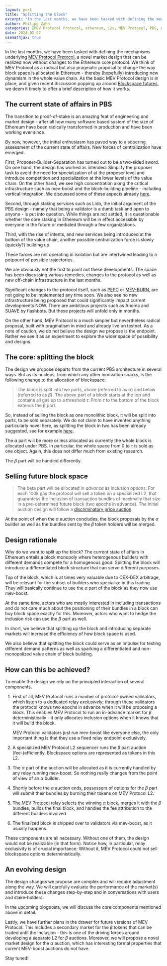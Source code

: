 ```yaml
---
layout: post
title: "Splitting the block"
excerpt: "In the last months, we have been tasked with defining the mechanisms underlying MEV Protocol Protocol, a novel market design that can be realized now without changes to the Ethereum core protocol. As MEV Protocol Protocol is getting very close to launch, we deem it timely to offer a brief description of how it works."
author: Philipp Zahn
categories: [MEV Protocol Protocol, ethereum, L2s, MEV Protocol, PBS, market design]
date: 2024-02-07
usemathjax: true
---
```


In the last months, we have been tasked with defining the mechanisms underlying [MEV Protocol Protocol](https://mev.io), a novel market design that can be realized now without changes to the Ethereum core protocol. We think of MEV Protocol as a radical but also pragmatic proposal to change the way block space is allocated in Ethereum - thereby (hopefully) introducing new dynamism in the whole value chain. As the basic MEV Protocol design is in place, and given recent discussion popping up around [Blockspace futures](https://ethresear.ch/t/execution-tickets/17944), we deem it timely to offer a brief description of how it works.

## The current state of affairs in PBS

The transition to proof-of-stake is an amazing feat of engineering and market design - after all how many software based system of the size of Ethereum have been radically transformed in production and have been working ever since.

By now, however, the initial enthusiasm has paved way to a sobering assessment of the current state of affairs. New forces of centralization have emerged.

First, Proposer-Builder-Separation has turned out to be a two-sided sword. On one hand, the design has worked as intended: Simplify the proposer task to avoid the need for specialization of at the proposer level and introduce competition and specialization at the lower levels of the value chain. On the other hand, we see high concentration along the critical infrastructure such as mev-boost and the block-building pipeline - including vertical integration. We discussed some of these aspects already [here](https://blog.20squares.xyz/mev-cui-bono/).

Second, through staking services such as Lido, the initial argument of the PBS design - namely that being a validator is a dumb task and open to anyone - is put into question. While things are not settled, it is questionable whether the core staking in Ethereum will be in effect accessible by everyone in the future or mediated through a few organizations.

Third, with the rise of intents, and new services being introduced at the bottom of the value chain, another possible centralization force is slowly (quickly?) building up.

These forces are not operating in isolation but are intertwined leading to a potpourri of possible trajectories.

We are obviously not the first to point out these developments. The space has been discussing various remedies, changes to the protocol as well as new off-chain infrastructure in the last months.

Significant changes to the protocol itself, such as [PEPC](https://ethresear.ch/t/unbundling-pbs-towards-protocol-enforced-proposer-commitments-pepc/138791) or [MEV-BURN](https://ethresear.ch/t/mev-burn-a-simple-design/15590/1), are not going to be implemented any time soon. We also see no new infrastructure being proposed that could significantly impact current developments NOW. There are ambitious projects such as Anoma and SUAVE by flashbots. But these projects will unfold only in months.

On the other hand, MEV Protocol is a much simpler but nevertheless radical proposal, built with pragmatism in mind and already live on testnet. As a note of caution, we do not believe the design we propose is the endpoint. Rather we see it as an experiment to explore the wider space of possibility and designs.

## The core: splitting the block

The design we propose departs from the current PBS architecture in several ways. But as its nucleus, from which any other innovation sparks, is the following change to the allocation of blockspace:

> The block is split into two parts, above (referred to as $\alpha$) and below (referred to as $\beta$). The above part of a block starts at the top and contains all gas up to a threshold $\tau$. From $\tau$ to the bottom of the block extends the $\beta$ part.

So, instead of selling the block as one monolithic block, it will be split into parts, to be sold separately. We do not claim to have invented anything particularly novel here, as splitting the block in two has been already suggested, see for example [here](https://ethresear.ch/t/how-much-can-we-constrain-builders-without-bringing-back-heavy-burdens-to-proposers/13808).

The $\alpha$ part will be more or less allocated as currently the whole block is allocated under PBS. In particular, the whole space from 0 to $\tau$ is sold as one object. Again, this does not differ much from existing research.

The $\beta$ part will be handled differently.

## Selling future block space

> The beta part will be allocated *in advance* as inclusion options: For each 100k gas the protocol will sell a token on a specialized L2, that guarantess the inclusion of transaction bundles of maximally that size in a pre-determined future block (two epochs in advance). The initial auction design will follow a [discriminatory price auction](https://en.wikipedia.org/wiki/Multiunit_auction#Discriminatory_price_auction).

At the point of when the $\alpha$ auction concludes, the block proposals by the $\alpha$ builder as well as the bundles sent by the $\beta$ token holders will be merged.

## Design rationale

Why do we want to split up the block? The current state of affairs in Ethereum entails a block monopoly where heterogenous builders with different demands compete for a homogenous good. Splitting the block will introduce a differentiated block structure that can serve different purposes.

Top of the block, which is at times very valuable due to CEX-DEX arbitrage, will be relevant for the subset of builders who specialize in this trading. They will basically continue to use the $\alpha$ part of the block as they now use mev-boost.

At the same time, actors who are mostly interested in including transactions and do not care much about the positioning of their bundles in a block can buy block space exactly for this. Moreover, actors who want to hedge the inclusion risk can use the $\beta$ part as well.

In short, we believe that splitting up the block and introducing separate markets will increase the efficiency of how block space is used.

We also believe that splitting the block could serve as an impulse for testing different demand patterns as well as sparking a differentiated and non-monopolized value chain of block building. 

## How can this be achieved?

To enable the design we rely on the principled interaction of several components.

1. First of all, MEV Protocol runs a number of protocol-owned validators, which listen to a dedicated relay *exclusively*; through these validators the protocol knows two epochs in advance when it will be proposing a block. This enables MEV Protocol to run an in-advance market for $\beta$ deterministically - it only allocates inclusion options when it knows that it will build the block. 
    
    MEV Protocol validators just run mev-boost like everyone else, the only important thing is that they use a fixed relay endpoint exclusively.
2. A specialized MEV Protocol L2 sequencer runs the $\beta$ part auction (fee-)efficiently. Blockspace options are represented as tokens in this L2.
3. The $\alpha$ part of the auction will be allocated as it is currently handled by any relay running mev-boost. So nothing really changes from the point of view of an $\alpha$ builder.
4. Shortly before the $\alpha$ auction ends, possessors of options for the $\beta$ part will submit their bundles by burning their tokens on MEV Protocol L2.
5. The MEV Protocol relay selects the winning $\alpha$ block, merges it with the $\beta$ bundles, builds the final block, and handles the fee attribution to the different builders involved.
6. The finalized block is shipped over to validators via mev-boost, as it usually happens.

These components are all necessary. Without one of them, the design would not be realizable (in that form). Notice how, in particular, relay exclusivity is of crucial importance: Without it, MEV Protocol could not sell blockspace options deterministically.

## An evolving design

The design changes we propose are complex and will require adjustment along the way. We will carefully evaluate the performance of the market(s) and introduce these changes step-by-step and in conversations with users and stake-holders.

In the upcoming blogposts, we will discuss the core components mentioned above in detail.

Lastly, we have further plans in the drawer for future versions of MEV Protocol. This includes a secondary market for the $\beta$ tokens that can be traded until the inclusion - this is one of the driving forces around developing a separate L2 for $\beta$ auctions. Moreover, we will propose a novel market design for the $\alpha$ auction, which has interesting formal properties that current MEV-boost auctions do not have.

Stay tuned!
